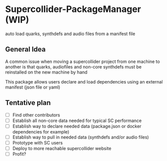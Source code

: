# Supercollider-PackageManager (WIP)
auto load quarks, synthdefs and audio files from a manifest file

## General Idea

A common issue when moving a supercollider project from one machine to another is that quarks, audiofiles and
non-core synthdefs must be reinstalled on the new machine by hand

This package allows users declare and load dependencies using an external manifest (json file or yaml)

## Tentative plan

- [ ] Find other contributors
- [ ] Establish all non-core data needed for typical SC performance
- [ ] Establish way to declare needed data (package.json or docker dependencies for example)
- [ ] Establish way to pull in needed data (synthdefs and/or audio files)
- [ ] Prototype with SC users
- [ ] Deploy to more reachable supercollider website
- [ ] Profit?
